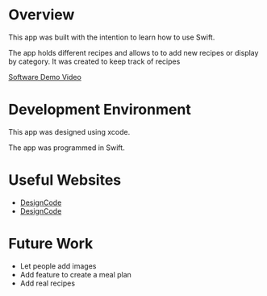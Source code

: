 # Overview

This app was built with the intention to learn how to use Swift.

The app holds different recipes and allows to to add new recipes or display by category.
It was created to keep track of recipes

[Software Demo Video](https://youtu.be/hOqCWZbazUU)

# Development Environment

This app was designed using xcode.

The app was programmed in Swift.

# Useful Websites

* [DesignCode](https://www.youtube.com/watch?v=uSanD_pFwis)
* [DesignCode](https://www.youtube.com/watch?v=uqkUumqFiF8)

# Future Work

* Let people add images
* Add feature to create a meal plan
* Add real recipes
